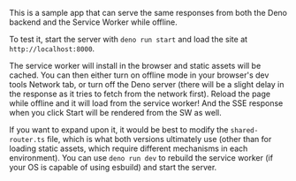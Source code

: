 This is a sample app that can serve the same responses from both the Deno backend and the Service Worker while offline. 

To test it, start the server with `deno run start` and load the site at `http://localhost:8000`. 

The service worker will install in the browser and static assets will be cached. You can then either turn on offline mode in your browser's dev tools Network tab, or turn off the Deno server (there will be a slight delay in the response as it tries to fetch from the network first). Reload the page while offline and it will load from the service worker! And the SSE response when you click Start will be rendered from the SW as well.

If you want to expand upon it, it would be best to modify the `shared-router.ts` file, which is what both versions ultimately use (other than for loading static assets, which require different mechanisms in each environment). You can use `deno run dev` to rebuild the service worker (if your OS is capable of using esbuild) and start the server.

